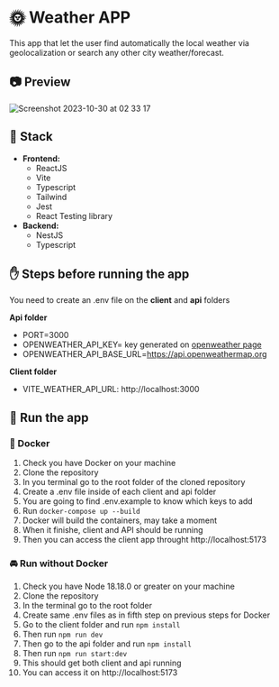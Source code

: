 # :sun_with_face: Weather APP
This app that let the user find automatically the local weather via geolocalization or search any other city weather/forecast.

## :camera: Preview
![Screenshot 2023-10-30 at 02 33 17](https://github.com/ehelgueroc/weatherapp/assets/10067295/b1d535a9-9348-444f-9162-f90dad506fcd)

## :rainbow: Stack
- **Frontend:**
  - ReactJS
  - Vite
  - Typescript
  - Tailwind
  - Jest
  - React Testing library
- **Backend:**
  - NestJS
  - Typescript

## :hand: Steps before running the app

You need to create an .env file on the **client** and **api** folders

**Api folder**
- PORT=3000
- OPENWEATHER_API_KEY= key generated on [openweather page](https://openweathermap.org/api)
- OPENWEATHER_API_BASE_URL=https://api.openweathermap.org

**Client folder**
- VITE_WEATHER_API_URL: http://localhost:3000

## :runner: Run the app
### :whale: Docker
1. Check you have Docker on your machine
2. Clone the repository
3. In you terminal go to the root folder of the cloned repository
4. Create a .env file inside of each client and api folder
5. You are going to find .env.example to know which keys to add
6. Run `docker-compose up --build`
7. Docker will build the containers, may take a moment
8. When it finishe, client and API should be running
9. Then you can access the client app throught http://localhost:5173

### :oncoming_automobile: Run without Docker
1. Check you have Node 18.18.0 or greater on your machine
2. Clone the repository
3. In the terminal go to the root folder
4. Create same .env files as in fifth step on previous steps for Docker
5. Go to the client folder and run `npm install`
6. Then run `npm run dev`
7. Then go to the api folder and run `npm install`
8. Then run `npm run start:dev`
9. This should get both client and api running
10. You can access it on http://localhost:5173
